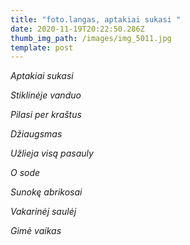 ```yaml
---
title: "foto.langas, aptakiai sukasi "
date: 2020-11-19T20:22:50.286Z
thumb_img_path: /images/img_5011.jpg
template: post
---
```

*Aptakiai sukasi* 

*Stiklinėje vanduo* 

*Pilasi per kraštus* 

*Džiaugsmas*

*Užlieja visą pasauly*

*O sode* 

*Sunokę abrikosai*

*Vakarinėj saulėj*  

*Gimė vaikas*